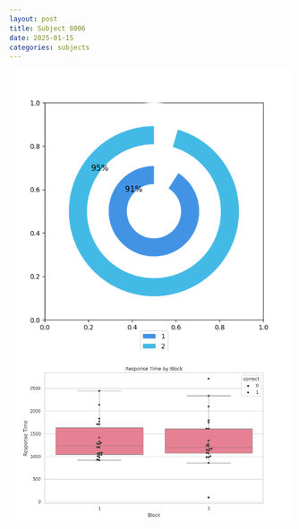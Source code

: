 ```yaml
---
layout: post
title: Subject 8006
date: 2025-01-15
categories: subjects
---
```


![](data/8006/run-21/8006__acc_test.png)
![](data/8006/run-21/8006_rt.png)
